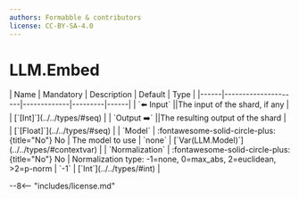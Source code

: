 ```yaml
---
authors: Formabble & contributors
license: CC-BY-SA-4.0
---
```



# LLM.Embed

<div class="sh-parameters" markdown="1">
| Name | Mandatory | Description | Default | Type |
|------|---------------------|-------------|---------|------|
| `⬅️ Input` ||The input of the shard, if any | | [`[Int]`](../../types/#seq) |
| `Output ➡️` ||The resulting output of the shard | | [`[Float]`](../../types/#seq) |
| `Model` | :fontawesome-solid-circle-plus:{title="No"} No  | The model to use | `none` | [`Var(LLM.Model)`](../../types/#contextvar) |
| `Normalization` | :fontawesome-solid-circle-plus:{title="No"} No  | Normalization type: -1=none, 0=max_abs, 2=euclidean, >2=p-norm | `-1` | [`Int`](../../types/#int) |

</div>



--8<-- "includes/license.md"

